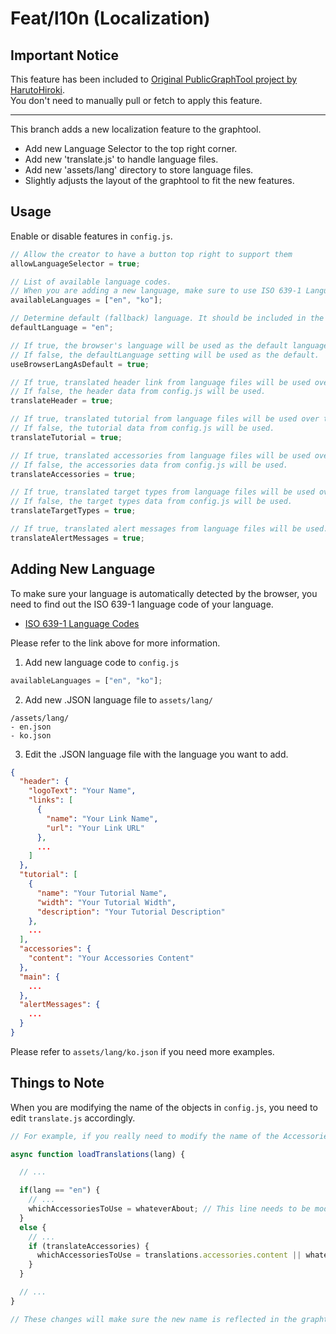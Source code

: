 # Feat/l10n (Localization)

## Important Notice

This feature has been included to [Original PublicGraphTool project by HarutoHiroki](https://github.com/HarutoHiroki/PublicGraphTool/pull/2). \
You don't need to manually pull or fetch to apply this feature.

---

This branch adds a new localization feature to the graphtool.

- Add new Language Selector to the top right corner.
- Add new 'translate.js' to handle language files.
- Add new 'assets/lang' directory to store language files.
- Slightly adjusts the layout of the graphtool to fit the new features.

## Usage

Enable or disable features in `config.js`.

```js
// Allow the creator to have a button top right to support them
allowLanguageSelector = true; 

// List of available language codes. 
// When you are adding a new language, make sure to use ISO 639-1 Language Codes for auto-detection.
availableLanguages = ["en", "ko"]; 

// Determine default (fallback) language. It should be included in the availableLanguages list.
defaultLanguage = "en";          

// If true, the browser's language will be used as the default language. 
// If false, the defaultLanguage setting will be used as the default.
useBrowserLangAsDefault = true; 

// If true, translated header link from language files will be used over the one from config.js
// If false, the header data from config.js will be used.
translateHeader = true; 

// If true, translated tutorial from language files will be used over the one from config.js
// If false, the tutorial data from config.js will be used.
translateTutorial = true; 

// If true, translated accessories from language files will be used over the one from config.js
// If false, the accessories data from config.js will be used.
translateAccessories = true; 

// If true, translated target types from language files will be used over the one from config.js
// If false, the target types data from config.js will be used.
translateTargetTypes = true;

// If true, translated alert messages from language files will be used.
translateAlertMessages = true;
```

## Adding New Language

To make sure your language is automatically detected by the browser, you need to find out the ISO 639-1 language code of your language.

- [ISO 639-1 Language Codes](https://en.wikipedia.org/wiki/List_of_ISO_639-1_codes)

Please refer to the link above for more information.

1. Add new language code to `config.js`
```js
availableLanguages = ["en", "ko"]; 
```

2. Add new .JSON language file to `assets/lang/`
```
/assets/lang/
- en.json
- ko.json
```

3. Edit the .JSON language file with the language you want to add.
```json
{
  "header": {
    "logoText": "Your Name",
    "links": [
      {
        "name": "Your Link Name",
        "url": "Your Link URL"
      },
      ...
    ]
  },
  "tutorial": [
    {
      "name": "Your Tutorial Name",
      "width": "Your Tutorial Width",
      "description": "Your Tutorial Description"
    },
    ...
  ],
  "accessories": {
    "content": "Your Accessories Content"
  },
  "main": {
    ...
  },
  "alertMessages": {
    ...
  }
}
```
Please refer to `assets/lang/ko.json` if you need more examples.

## Things to Note

When you are modifying the name of the objects in `config.js`, you need to edit `translate.js` accordingly.

```js
// For example, if you really need to modify the name of the Accessories content from 'simpleAbout' to 'whateverAbout'...

async function loadTranslations(lang) {

  // ...

  if(lang == "en") {
    // ... 
    whichAccessoriesToUse = whateverAbout; // This line needs to be modified.
  }
  else {
    // ... 
    if (translateAccessories) {
      whichAccessoriesToUse = translations.accessories.content || whateverAbout; // This line also needs to be modified.
    }
  }

  // ...
}

// These changes will make sure the new name is reflected in the graphtool.
```
